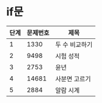 # if문

| 단계 | 문제번호 | 제목           |
| ---- | -------- | -------------- |
| 1    | 1330     | 두 수 비교하기 |
| 2    | 9498     | 시험 성적      |
| 3    | 2753     | 윤년           |
| 4    | 14681    | 사분면 고르기  |
| 5    | 2884     | 알람 시계      |
